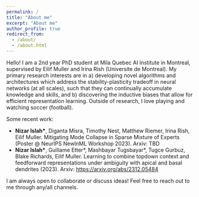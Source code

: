 ```yaml
---
permalink: /
title: "About me"
excerpt: "About me"
author_profile: true
redirect_from: 
  - /about/
  - /about.html
---
```


Hello! I am a 2nd year PhD student at Mila Quebec AI Institute in Montreal, supervised by Eilif Muller and Irina Rish (Universite de Montreal). My primary research interests are in a) developing novel algorithms and architectures which address the stability-plasticity tradeoff in neural networks (at all scales), such that they can continually accumulate knowledge and skills, and b) discovering the inductive biases that allow for efficient representation learning. 
Outside of research, I love playing and watching soccer (football).

Some recent work:
* **Nizar Islah\***, Diganta Misra, Timothy Nest, Matthew Riemer, Irina Rish, Eilif Muller. Mitigating Mode Collapse in Sparse Mixture of Experts (Poster @ NeurIPS NewInML Workshop 2023). Arxiv: TBD
* **Nizar Islah\***, Guillame Etter\*, Mashbayar Tugsbayar\*, Tugce Gurbuz, Blake Richards, Eilif Muller. Learning to combine topdown context and feedforward representations under ambiguity with apical and basal dendrites (2023). Arxiv: https://arxiv.org/abs/2312.05484

I am always open to collaborate or discuss ideas! Feel free to reach out to me through any/all channels.


